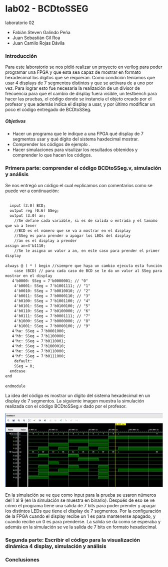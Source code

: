 # lab02 - BCDtoSSEG
laboratorio 02

* Fabián Steven Galindo Peña
* Juan Sebastián Gil Roa
* Juan Camilo Rojas Dávila

### Introducción

Para este laboratorio se nos pidió realizar un proyecto en verilog para poder programar una FPGA y que esta sea capaz de mostrar en formato hexadecimal los dígitos que se requieran. Como condición teníamos que usar 4 displays de 7 segmentos distintos y que se activara de a uno por vez. Para lograr esto fue necesaria la realización de un divisor de frecuencia para que el cambio de display fuera visible, un testbench para hacer las pruebas, el código donde se instancia el objeto creado por el profesor y que además indica el display a usar, y por último modificar un poco el código entregado de BCDtoSSeg.

##### Objetivos

  * Hacer un programa que le indique a una FPGA qué display de 7 segmentos usar y qué dígito del sistema haxdecimal mostrar.
  * Comprender los códigos de ejemplo .
  * Hacer simulaciones para visulizar los resultados obtenidos y comprender lo que hacen los códigos.


### Primera parte: comprender el código BCDtoSSeg.v, simulación y análisis

Se nos entregó un código el cual explicamos con comentarios como se puede ver a continuación:
```module BCDtoSSeg (BCD, SSeg, an); //Se crea el display de 7 segmentos y se declaran las variables de entrada y salida

  input [3:0] BCD;
  output reg [0:6] SSeg;
  output [3:0] an;
	//Se define cada variable, si es de salida o entrada y el tamaño que va a tener
	//BCD es el número que se va a mostrar en el display
	//SSeg es para prender o apagar los LEDs del display
	//an es el display a prender
assign an=4'b1110;
	//Se le asigna un valor a an, en este caso para prender el primer display

always @ ( * ) begin //siempre que haya un cambio ejecuta esta función
	case (BCD) // para cada caso de BCD se le da un valor al SSeg para mostrar en el display
   4'b0000: SSeg = 7'b0000001; // "0"  
	4'b0001: SSeg = 7'b1001111; // "1" 
	4'b0010: SSeg = 7'b0010010; // "2" 
	4'b0011: SSeg = 7'b0000110; // "3" 
	4'b0100: SSeg = 7'b1001100; // "4" 
	4'b0101: SSeg = 7'b0100100; // "5" 
	4'b0110: SSeg = 7'b0100000; // "6" 
	4'b0111: SSeg = 7'b0001111; // "7" 
	4'b1000: SSeg = 7'b0000000; // "8"  
	4'b1001: SSeg = 7'b0000100; // "9" 
   4'ha: SSeg = 7'b0001000;  
   4'hb: SSeg = 7'b1100000;
   4'hc: SSeg = 7'b0110001;
   4'hd: SSeg = 7'b1000010;
   4'he: SSeg = 7'b0110000;
   4'hf: SSeg = 7'b0111000;
    default:
    SSeg = 0;
  endcase
end

endmodule
```
La idea del código es mostrar un dígito del sistema hexadecimal en un display de 7 segmentos. La siguiente imagen muestra la simulación realizada con el código BCDtoSSeg.v dado por el profesor.

![simulación](https://github.com/unal-edigital1-2020-1/lab02-bcs2sseg-grupo-04/blob/master/src/Nueva%20carpeta/WhatsApp%20Image%202020-04-13%20at%203.40.29%20PM.jpeg)

En la simulación se ve que como input para la prueba se usaron números del 1 al 9 (en la simulación se muestra en binario). Después de eso se ve cómo el programa tiene una salida de 7 bits para poder prender y apagar los distintos LEDs que tiene el display de 7 segmentos. Por la configuración de la FPGA cuando el display recibe un 1 es para mantenerse apagado, y cuando recibe un 0 es para prenderse. La salida se da como se esperaba y además en la simulación se ve la salida de 7 bits en formato hexadecimal.

### Segunda parte: Escribir el código para la visualización dinámica 4 display, simulación y análisis


### Conclusiones

